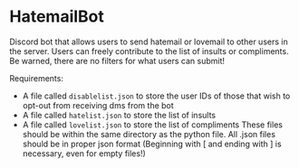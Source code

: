 # HatemailBot

Discord bot that allows users to send hatemail or lovemail to other users in the server. Users can freely contribute to the list of insults or compliments. Be warned, there are no filters for what users can submit!

Requirements:
- A file called `disablelist.json` to store the user IDs of those that wish to opt-out from receiving dms from the bot
- A file called `hatelist.json` to store the list of insults
- A file called `lovelist.json` to store the list of compliments
These files should be within the same directory as the python file. All .json files should be in proper json format (Beginning with \[ and ending with \] is necessary, even for empty files!)
